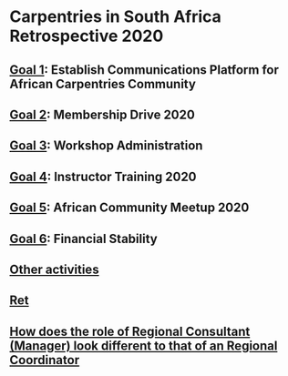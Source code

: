 # Carpentries in South Africa Retrospective 2020

## [Goal 1](https://github.com/AngeliquevanRensburg/Carpentries-in-South-Africa-Retrospective-2020/blob/main/Goal1.md): Establish Communications Platform for African Carpentries Community
## [Goal 2](https://github.com/AngeliquevanRensburg/Carpentries-in-South-Africa-Retrospective-2020/blob/main/Goal2.md): Membership Drive 2020
## [Goal 3](https://github.com/AngeliquevanRensburg/Carpentries-in-South-Africa-Retrospective-2020/blob/main/Goal3.md): Workshop Administration
## [Goal 4](https://github.com/AngeliquevanRensburg/Carpentries-in-South-Africa-Retrospective-2020/blob/main/Goal4.md): Instructor Training 2020
## [Goal 5](https://github.com/AngeliquevanRensburg/Carpentries-in-South-Africa-Retrospective-2020/blob/main/Goal5.md): African Community Meetup 2020
## [Goal 6](https://github.com/AngeliquevanRensburg/Carpentries-in-South-Africa-Retrospective-2020/blob/main/Goal6.md): Financial Stability
## [Other activities](https://github.com/AngeliquevanRensburg/Carpentries-in-South-Africa-Retrospective-2020/blob/main/Other.md)
## [Ret](https://github.com/AngeliquevanRensburg/Carpentries-in-South-Africa-Retrospective-2020/blob/main/questions.md)
## [How does the role of Regional Consultant (Manager) look different to that of an Regional Coordinator](https://github.com/AngeliquevanRensburg/Carpentries-in-South-Africa-Retrospective-2020/blob/main/RegionalManager.md)


